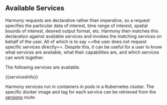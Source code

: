 ## Available Services

Harmony requests are declarative rather than imperative, so a request specifies the particular
data of interest, time range of interest, spatial bounds of interest, desired output format, etc.
Harmony then matches this declaration against available services and invokes the matching services
on behalf of the user. All of which is to say ==the user does not request specific services directly==.
Despite this, it can be useful for a user to know what services are available, what their
capabilities are, and which services can work together.

The following services are available.

{{servicesInfo}}

Harmony services run in containers in pods in a Kubernetes cluster. The specific docker image and
tag for each service can be retrieved from the [versions](/versions) route.